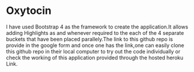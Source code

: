 # Oxytocin

I have used Bootstrap 4 as the framework to create the application.It allows adding Highlights as and whenever required to the each of the 4 separate buckets that have been placed parallely.The link to this github repo is provide in the google form and once one has the link,one can easily clone this github repo in their local computer to try out the code individually or check the working of this application provided through the hosted heroku Link.
